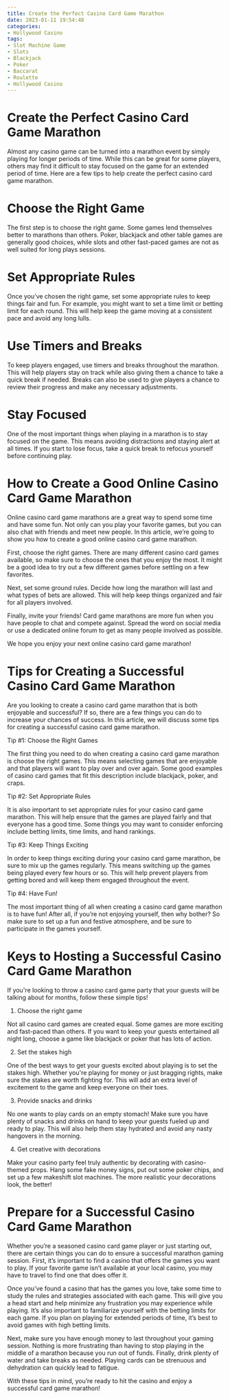 ```yaml
---
title: Create the Perfect Casino Card Game Marathon
date: 2023-01-11 19:54:48
categories:
- Hollywood Casino
tags:
- Slot Machine Game
- Slots
- Blackjack
- Poker
- Baccarat
- Roulette
- Hollywood Casino
---
```



#  Create the Perfect Casino Card Game Marathon

Almost any casino game can be turned into a marathon event by simply playing for longer periods of time. While this can be great for some players, others may find it difficult to stay focused on the game for an extended period of time. Here are a few tips to help create the perfect casino card game marathon.

# Choose the Right Game

The first step is to choose the right game. Some games lend themselves better to marathons than others. Poker, blackjack and other table games are generally good choices, while slots and other fast-paced games are not as well suited for long plays sessions.

# Set Appropriate Rules

Once you’ve chosen the right game, set some appropriate rules to keep things fair and fun. For example, you might want to set a time limit or betting limit for each round. This will help keep the game moving at a consistent pace and avoid any long lulls.

# Use Timers and Breaks

To keep players engaged, use timers and breaks throughout the marathon. This will help players stay on track while also giving them a chance to take a quick break if needed. Breaks can also be used to give players a chance to review their progress and make any necessary adjustments.

# Stay Focused

One of the most important things when playing in a marathon is to stay focused on the game. This means avoiding distractions and staying alert at all times. If you start to lose focus, take a quick break to refocus yourself before continuing play.

#  How to Create a Good Online Casino Card Game Marathon

Online casino card game marathons are a great way to spend some time and have some fun. Not only can you play your favorite games, but you can also chat with friends and meet new people. In this article, we’re going to show you how to create a good online casino card game marathon.

First, choose the right games. There are many different casino card games available, so make sure to choose the ones that you enjoy the most. It might be a good idea to try out a few different games before settling on a few favorites.

Next, set some ground rules. Decide how long the marathon will last and what types of bets are allowed. This will help keep things organized and fair for all players involved.

Finally, invite your friends! Card game marathons are more fun when you have people to chat and compete against. Spread the word on social media or use a dedicated online forum to get as many people involved as possible.

We hope you enjoy your next online casino card game marathon!

#  Tips for Creating a Successful Casino Card Game Marathon

Are you looking to create a casino card game marathon that is both enjoyable and successful? If so, there are a few things you can do to increase your chances of success. In this article, we will discuss some tips for creating a successful casino card game marathon.

Tip #1: Choose the Right Games

The first thing you need to do when creating a casino card game marathon is choose the right games. This means selecting games that are enjoyable and that players will want to play over and over again. Some good examples of casino card games that fit this description include blackjack, poker, and craps.

Tip #2: Set Appropriate Rules

It is also important to set appropriate rules for your casino card game marathon. This will help ensure that the games are played fairly and that everyone has a good time. Some things you may want to consider enforcing include betting limits, time limits, and hand rankings.

Tip #3: Keep Things Exciting

In order to keep things exciting during your casino card game marathon, be sure to mix up the games regularly. This means switching up the games being played every few hours or so. This will help prevent players from getting bored and will keep them engaged throughout the event.

Tip #4: Have Fun!

The most important thing of all when creating a casino card game marathon is to have fun! After all, if you’re not enjoying yourself, then why bother? So make sure to set up a fun and festive atmosphere, and be sure to participate in the games yourself.

#  Keys to Hosting a Successful Casino Card Game Marathon

If you're looking to throw a casino card game party that your guests will be talking about for months, follow these simple tips!

1. Choose the right game

Not all casino card games are created equal. Some games are more exciting and fast-paced than others. If you want to keep your guests entertained all night long, choose a game like blackjack or poker that has lots of action.

2. Set the stakes high

One of the best ways to get your guests excited about playing is to set the stakes high. Whether you're playing for money or just bragging rights, make sure the stakes are worth fighting for. This will add an extra level of excitement to the game and keep everyone on their toes.

3. Provide snacks and drinks

No one wants to play cards on an empty stomach! Make sure you have plenty of snacks and drinks on hand to keep your guests fueled up and ready to play. This will also help them stay hydrated and avoid any nasty hangovers in the morning.

4. Get creative with decorations

Make your casino party feel truly authentic by decorating with casino-themed props. Hang some fake money signs, put out some poker chips, and set up a few makeshift slot machines. The more realistic your decorations look, the better!

#  Prepare for a Successful Casino Card Game Marathon

Whether you’re a seasoned casino card game player or just starting out, there are certain things you can do to ensure a successful marathon gaming session. First, it’s important to find a casino that offers the games you want to play. If your favorite game isn’t available at your local casino, you may have to travel to find one that does offer it.

Once you’ve found a casino that has the games you love, take some time to study the rules and strategies associated with each game. This will give you a head start and help minimize any frustration you may experience while playing. It’s also important to familiarize yourself with the betting limits for each game. If you plan on playing for extended periods of time, it’s best to avoid games with high betting limits.

Next, make sure you have enough money to last throughout your gaming session. Nothing is more frustrating than having to stop playing in the middle of a marathon because you run out of funds. Finally, drink plenty of water and take breaks as needed. Playing cards can be strenuous and dehydration can quickly lead to fatigue.

With these tips in mind, you’re ready to hit the casino and enjoy a successful card game marathon!